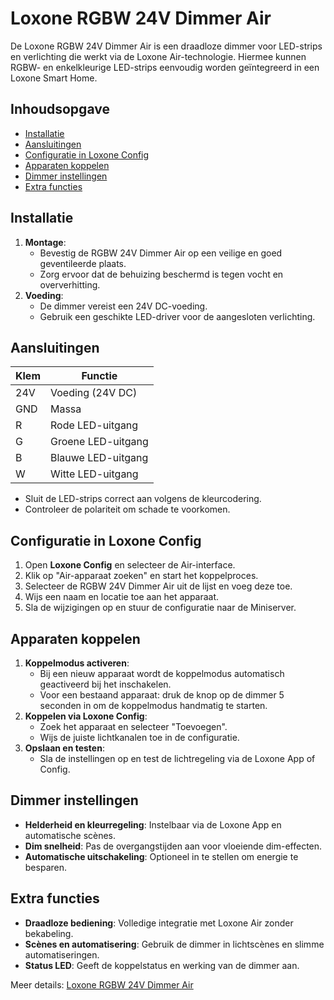 # Loxone RGBW 24V Dimmer Air

De Loxone RGBW 24V Dimmer Air is een draadloze dimmer voor LED-strips en verlichting die werkt via de Loxone Air-technologie. Hiermee kunnen RGBW- en enkelkleurige LED-strips eenvoudig worden geïntegreerd in een Loxone Smart Home.

## Inhoudsopgave

- [Installatie](#installatie)
- [Aansluitingen](#aansluitingen)
- [Configuratie in Loxone Config](#configuratie-in-loxone-config)
- [Apparaten koppelen](#apparaten-koppelen)
- [Dimmer instellingen](#dimmer-instellingen)
- [Extra functies](#extra-functies)

## Installatie

1. **Montage**:
   - Bevestig de RGBW 24V Dimmer Air op een veilige en goed geventileerde plaats.
   - Zorg ervoor dat de behuizing beschermd is tegen vocht en oververhitting.
2. **Voeding**:
   - De dimmer vereist een 24V DC-voeding.
   - Gebruik een geschikte LED-driver voor de aangesloten verlichting.

## Aansluitingen

| Klem | Functie |
|------|---------|
| 24V  | Voeding (24V DC) |
| GND  | Massa |
| R    | Rode LED-uitgang |
| G    | Groene LED-uitgang |
| B    | Blauwe LED-uitgang |
| W    | Witte LED-uitgang |

- Sluit de LED-strips correct aan volgens de kleurcodering.
- Controleer de polariteit om schade te voorkomen.

## Configuratie in Loxone Config

1. Open **Loxone Config** en selecteer de Air-interface.
2. Klik op "Air-apparaat zoeken" en start het koppelproces.
3. Selecteer de RGBW 24V Dimmer Air uit de lijst en voeg deze toe.
4. Wijs een naam en locatie toe aan het apparaat.
5. Sla de wijzigingen op en stuur de configuratie naar de Miniserver.

## Apparaten koppelen

1. **Koppelmodus activeren**:
   - Bij een nieuw apparaat wordt de koppelmodus automatisch geactiveerd bij het inschakelen.
   - Voor een bestaand apparaat: druk de knop op de dimmer 5 seconden in om de koppelmodus handmatig te starten.
2. **Koppelen via Loxone Config**:
   - Zoek het apparaat en selecteer "Toevoegen".
   - Wijs de juiste lichtkanalen toe in de configuratie.
3. **Opslaan en testen**:
   - Sla de instellingen op en test de lichtregeling via de Loxone App of Config.

## Dimmer instellingen

- **Helderheid en kleurregeling**: Instelbaar via de Loxone App en automatische scènes.
- **Dim snelheid**: Pas de overgangstijden aan voor vloeiende dim-effecten.
- **Automatische uitschakeling**: Optioneel in te stellen om energie te besparen.

## Extra functies

- **Draadloze bediening**: Volledige integratie met Loxone Air zonder bekabeling.
- **Scènes en automatisering**: Gebruik de dimmer in lichtscènes en slimme automatiseringen.
- **Status LED**: Geeft de koppelstatus en werking van de dimmer aan.

Meer details: [Loxone RGBW 24V Dimmer Air](https://www.loxone.com/enen/kb/rgbw-24v-dimmer-air/)
